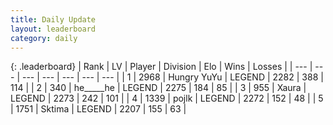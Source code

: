 ```yaml
---
title: Daily Update
layout: leaderboard
category: daily
---
```


{: .leaderboard}
| Rank | LV | Player | Division | Elo | Wins | Losses |
| --- | --- | --- | --- | --- | --- | --- |
| <span data-change="2">1</span> | 2968 | <span title="ID: 164871">Hungry YuYu</span> | LEGEND | <span data-change="44">2282</span> | <span data-change="34">388</span> | <span data-change="7">114</span> |
| <span data-change="3">2</span> | 340 | <span title="ID: 405067">he_____he</span> | LEGEND | <span data-change="67">2275</span> | <span data-change="15">184</span> | <span data-change="3">85</span> |
| <span data-change="-1">3</span> | 955 | <span title="ID: 200908">Xaura</span> | LEGEND | <span data-change="22">2273</span> | <span data-change="7">242</span> | <span data-change="1">101</span> |
| <span data-change="-3">4</span> | 1339 | <span title="ID: 4783">pojlk</span> | LEGEND | <span data-change="0">2272</span> | <span data-change="0">152</span> | <span data-change="0">48</span> |
| <span data-change="1">5</span> | 1751 | <span title="ID: 353063">Sktima</span> | LEGEND | <span data-change="0">2207</span> | <span data-change="0">155</span> | <span data-change="0">63</span> |